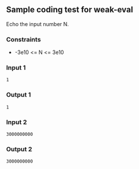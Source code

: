 ## Sample coding test for weak-eval

Echo the input number N.

### Constraints

- -3e10 <= N <= 3e10

### Input 1

```
1
```

### Output 1

```
1
```

### Input 2

```
3000000000
```

### Output 2

```
3000000000
```
